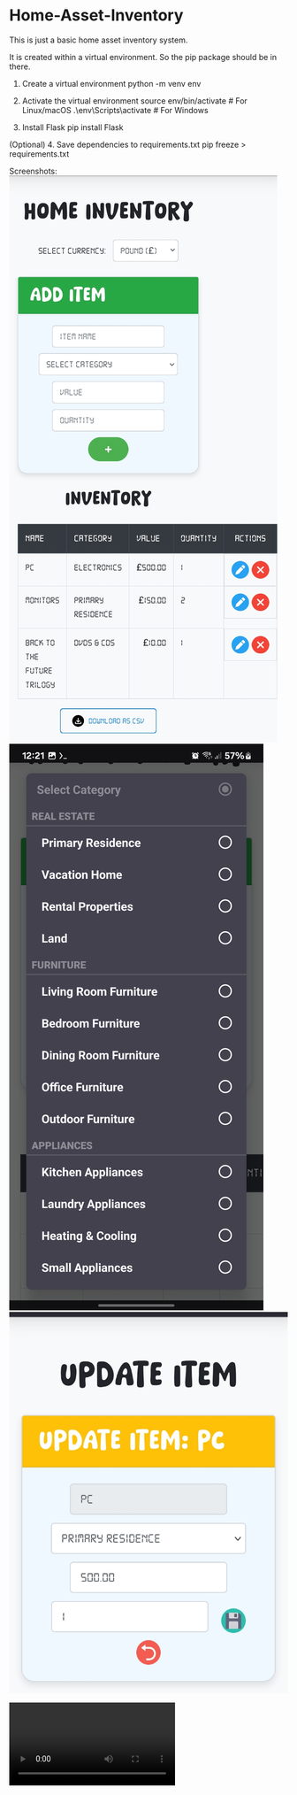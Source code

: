 # Home-Asset-Inventory
This is just a basic home asset inventory system.

It is created within a virtual environment. So the pip package should be in there.

1. Create a virtual environment
python -m venv env

2. Activate the virtual environment
source env/bin/activate  # For Linux/macOS
.\env\Scripts\activate  # For Windows

3. Install Flask
pip install Flask

(Optional) 4. Save dependencies to requirements.txt
pip freeze > requirements.txt

Screenshots:
![image](https://github.com/JDXE88/Home-Asset-Inventory/blob/main/Screenshots/Screenshot1.jpg)
![image](https://github.com/JDXE88/Home-Asset-Inventory/blob/main/Screenshots/Screenshot2.jpg)
![image](https://github.com/JDXE88/Home-Asset-Inventory/blob/main/Screenshots/Screenshot3.jpg)

![video](https://github.com/JDXE88/Home-Asset-Inventory/blob/main/Screenshots/Recording.mp4)

